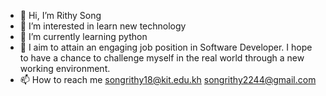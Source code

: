 - 👋 Hi, I’m Rithy Song
- 👀 I’m interested in learn new technology
- 🌱 I’m currently learning python 
- 💞️ I aim to attain an engaging job position in Software Developer. I hope to have a chance to challenge myself in the real world through a new working environment.
- 📫 How to reach me
songrithy18@kit.edu.kh
songrithy2244@gmail.com

<!---
SongRithy/SongRithy is a ✨ special ✨ repository because its `README.md` (this file) appears on your GitHub profile.
You can click the Preview link to take a look at your changes.
--->
